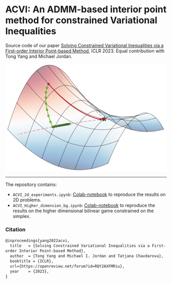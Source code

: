 # ACVI: An ADMM-based interior point method for constrained Variational Inequalities

Source code of our paper [Solving Constrained Variational Inequalities via a First-order Interior Point-based Method](https://openreview.net/forum?id=RQY2AXFMRiu), ICLR 2023. 
Equal contribution with Tong Yang and Michael Jordan.



![acvi illustration](acvi.png?raw=true)


---------------------------

The repository contains:
- `ACVI_2d_experiments.ipynb`: [Colab-notebook](https://colab.research.google.com/) to reproduce the results on 2D problems. 
- `ACVI_Higher_dimension_bg.ipynb`: [Colab-notebook](https://colab.research.google.com/) to reproduce the results on the higher dimensional bilinear game constrained on the simplex. 

### Citation
```
@inproceedings{yang2022acvi,
  title   = {Solving Constrained Variational Inequalities via a First-order Interior Point-based Method},
  author  = {Tong Yang and Michael I. Jordan and Tatjana Chavdarova},
  booktitle = {ICLR},
  url={https://openreview.net/forum?id=RQY2AXFMRiu},
  year    = {2023},
}
```
